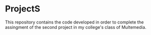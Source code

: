 # ProjectS
This repository contains the code developed in order to complete the assingment of the second project in my college's class of Multemedia.
